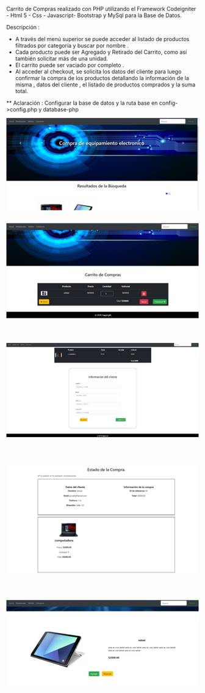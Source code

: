 Carrito de Compras realizado con PHP utilizando el Framework Codeigniter - Html 5 - Css - Javascript- Bootstrap  y  MySql para la Base de Datos. 

Descripción : 
* A través del menú superior se puede acceder al listado de productos filtrados por categoría y buscar por nombre .
* Cada producto puede ser Agregado y Retirado del Carrito, como así también solicitar más de una unidad. 
* El carrito puede ser vaciado por completo .
* Al acceder al checkout, se solicita los datos del cliente para luego confirmar la compra de los productos detallando la información de la misma , datos
del cliente , el listado de productos comprados y la suma total.





** Aclaración  : Configurar la base de datos y la ruta base en config->config.php y database-php



![alt](assets/img/carrito_1.JPG)
<br><br>


![alt](assets/img/carrito_3.JPG)

<br>

<br>

![alt](assets/img/carrito_4.JPG)

<br>
<br>

![alt](assets/img/carrito_5.JPG)

<br>
<br>

![alt](assets/img/carrito_6.JPG)



